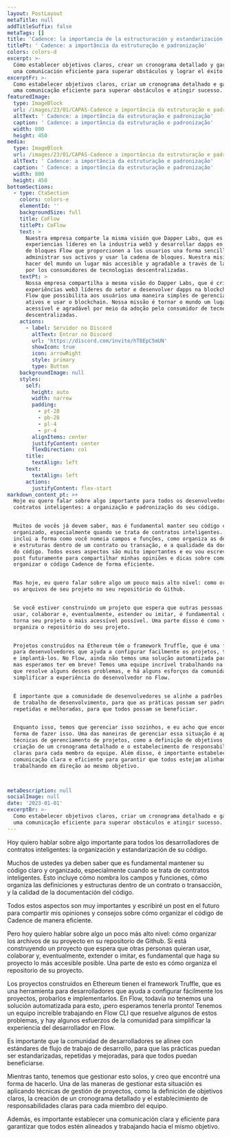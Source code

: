 ```yaml
---
layout: PostLayout
metaTitle: null
addTitleSuffix: false
metaTags: []
title: 'Cadence: la importancia de la estructuración y estandarización'
titlePt: ' Cadence: a importância da estruturação e padronização'
colors: colors-d
excerpt: >-
  Cómo establecer objetivos claros, crear un cronograma detallado y garantizar
  una comunicación eficiente para superar obstáculos y lograr el éxito.
excerptFr: >-
  Como estabelecer objetivos claros, criar um cronograma detalhado e garantir
  uma comunicação eficiente para superar obstáculos e atingir sucesso.
featuredImage:
  type: ImageBlock
  url: /images/23/01/CAPAS-Cadence a importância da estruturação e padronização.png
  altText: ' Cadence: a importância da estruturação e padronização'
  caption: ' Cadence: a importância da estruturação e padronização'
  width: 800
  height: 450
media:
  type: ImageBlock
  url: /images/23/01/CAPAS-Cadence a importância da estruturação e padronização.png
  altText: ' Cadence: a importância da estruturação e padronização'
  caption: ' Cadence: a importância da estruturação e padronização'
  width: 800
  height: 450
bottomSections:
  - type: CtaSection
    colors: colors-e
    elementId: ''
    backgroundSize: full
    title: CoFlow
    titlePt: CoFlow
    text: >
      Nuestra empresa comparte la misma visión que Dapper Labs, que es crear
      experiencias líderes en la industria web3 y desarrollar dapps en la cadena
      de bloques Flow que proporcionen a los usuarios una forma sencilla de
      administrar sus activos y usar la cadena de bloques. Nuestra misión es
      hacer del mundo un lugar más accesible y agradable a través de la adopción
      por los consumidores de tecnologías descentralizadas.
    textPt: >
      Nossa empresa compartilha a mesma visão do Dapper Labs, que é criar
      experiências web3 líderes do setor e desenvolver dapps na blockchain da
      Flow que possibilita aos usuários uma maneira simples de gerenciar seus
      ativos e usar o blockchain. Nossa missão é tornar o mundo um lugar mais
      acessível e agradável por meio da adoção pelo consumidor de tecnologias
      descentralizadas.
    actions:
      - label: Servidor no Discord
        altText: Entrar no Discord
        url: 'https://discord.com/invite/hT8EpC5mUN'
        showIcon: true
        icon: arrowRight
        style: primary
        type: Button
    backgroundImage: null
    styles:
      self:
        height: auto
        width: narrow
        padding:
          - pt-28
          - pb-28
          - pl-4
          - pr-4
        alignItems: center
        justifyContent: center
        flexDirection: col
      title:
        textAlign: left
      text:
        textAlign: left
      actions:
        justifyContent: flex-start
markdown_content_pt: >+
  Hoje eu quero falar sobre algo importante para todos os desenvolvedores de
  contratos inteligentes: a organização e padronização do seu código.


  Muitos de vocês já devem saber, mas é fundamental manter seu código claro e
  organizado, especialmente quando se trata de contratos inteligentes. Isso
  inclui a forma como você nomeia campos e funções, como organiza as definições
  e estruturas dentro de um contrato ou transação, e a qualidade da documentação
  do código. Todos esses aspectos são muito importantes e eu vou escrever um
  post futuramente para compartilhar minhas opiniões e dicas sobre como
  organizar o código Cadence de forma eficiente.


  Mas hoje, eu quero falar sobre algo um pouco mais alto nível: como organizar
  os arquivos de seu projeto no seu repositório do Github.


  Se você estiver construindo um projeto que espera que outras pessoas queiram
  usar, colaborar e, eventualmente, estender ou imitar, é fundamental que você
  torna seu projeto o mais acessível possível. Uma parte disso é como você
  organiza o repositório do seu projeto.


  Projetos construídos na Ethereum têm o framework Truffle, que é uma ferramenta
  para desenvolvedores que ajuda a configurar facilmente os projetos, testá-los
  e implantá-los. No Flow, ainda não temos uma solução automatizada para isso,
  mas esperamos ter em breve! Temos uma equipe incrível trabalhando na Flow CLI
  que resolve alguns desses problemas, e há alguns esforços da comunidade para
  simplificar a experiência do desenvolvedor no Flow.


  É importante que a comunidade de desenvolvedores se alinhe a padrões de fluxo
  de trabalho de desenvolvimento, para que as práticas possam ser padronizadas,
  repetidas e melhoradas, para que todos possam se beneficiar.


  Enquanto isso, temos que gerenciar isso sozinhos, e eu acho que encontrei uma
  forma de fazer isso. Uma das maneiras de gerenciar essa situação é aplicando
  técnicas de gerenciamento de projetos, como a definição de objetivos claros, a
  criação de um cronograma detalhado e o estabelecimento de responsabilidades
  claras para cada membro da equipe. Além disso, é importante estabelecer uma
  comunicação clara e eficiente para garantir que todos estejam alinhados e
  trabalhando em direção ao mesmo objetivo.



metaDescription: null
socialImage: null
date: '2023-01-01'
excerptBr: >-
  Como estabelecer objetivos claros, criar um cronograma detalhado e garantir
  uma comunicação eficiente para superar obstáculos e atingir sucesso.
---
```

Hoy quiero hablar sobre algo importante para todos los desarrolladores de contratos inteligentes: la organización y estandarización de su código.

Muchos de ustedes ya deben saber que es fundamental mantener su código claro y organizado, especialmente cuando se trata de contratos inteligentes. Esto incluye cómo nombra los campos y funciones, cómo organiza las definiciones y estructuras dentro de un contrato o transacción, y la calidad de la documentación del código.

Todos estos aspectos son muy importantes y escribiré un post en el futuro para compartir mis opiniones y consejos sobre cómo organizar el código de Cadence de manera eficiente.

Pero hoy quiero hablar sobre algo un poco más alto nivel: cómo organizar los archivos de su proyecto en su repositorio de Github.
Si está construyendo un proyecto que espera que otras personas quieran usar, colaborar y, eventualmente, extender o imitar, es fundamental que haga su proyecto lo más accesible posible. Una parte de esto es cómo organiza el repositorio de su proyecto.

Los proyectos construidos en Ethereum tienen el framework Truffle, que es una herramienta para desarrolladores que ayuda a configurar fácilmente los proyectos, probarlos e implementarlos. En Flow, todavía no tenemos una solución automatizada para esto, ¡pero esperamos tenerla pronto! Tenemos un equipo increíble trabajando en Flow CLI que resuelve algunos de estos problemas, y hay algunos esfuerzos de la comunidad para simplificar la experiencia del desarrollador en Flow.

Es importante que la comunidad de desarrolladores se alinee con estándares de flujo de trabajo de desarrollo, para que las prácticas puedan ser estandarizadas, repetidas y mejoradas, para que todos puedan beneficiarse.

Mientras tanto, tenemos que gestionar esto solos, y creo que encontré una forma de hacerlo. Una de las maneras de gestionar esta situación es aplicando técnicas de gestión de proyectos, como la definición de objetivos claros, la creación de un cronograma detallado y el establecimiento de responsabilidades claras para cada miembro del equipo.

Además, es importante establecer una comunicación clara y eficiente para garantizar que todos estén alineados y trabajando hacia el mismo objetivo.

